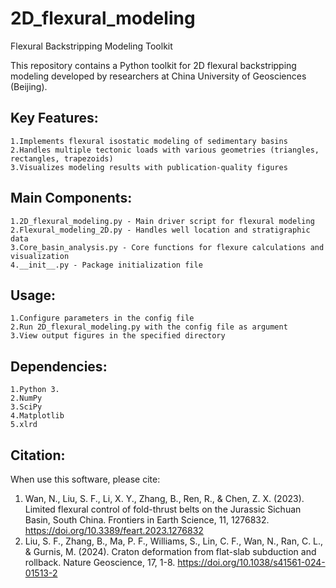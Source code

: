 # 2D_flexural_modeling

Flexural Backstripping Modeling Toolkit

This repository contains a Python toolkit for 2D flexural backstripping modeling developed by researchers at China University of Geosciences (Beijing).

## Key Features:
	1.Implements flexural isostatic modeling of sedimentary basins
 	2.Handles multiple tectonic loads with various geometries (triangles, rectangles, trapezoids)
 	3.Visualizes modeling results with publication-quality figures

## Main Components:
	1.2D_flexural_modeling.py - Main driver script for flexural modeling
	2.Flexural_modeling_2D.py - Handles well location and stratigraphic data
	3.Core_basin_analysis.py - Core functions for flexure calculations and visualization
	4.__init__.py - Package initialization file

## Usage:
	1.Configure parameters in the config file
	2.Run 2D_flexural_modeling.py with the config file as argument
	3.View output figures in the specified directory

## Dependencies:
	1.Python 3.
	2.NumPy
	3.SciPy
	4.Matplotlib
	5.xlrd

## Citation:
When use this software, please cite:
  1. Wan, N., Liu, S. F., Li, X. Y., Zhang, B., Ren, R., & Chen, Z. X. (2023). Limited flexural control of fold-thrust belts on the Jurassic Sichuan Basin, South China. Frontiers in Earth Science, 11, 1276832. https://doi.org/10.3389/feart.2023.1276832 
  2. Liu, S. F., Zhang, B., Ma, P. F., Williams, S., Lin, C. F., Wan, N., Ran, C. L., & Gurnis, M. (2024). Craton deformation from flat-slab subduction and rollback. Nature Geoscience, 17, 1-8. https://doi.org/10.1038/s41561-024-01513-2
